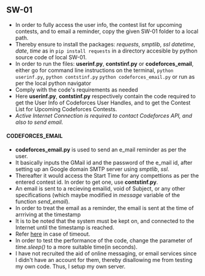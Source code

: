 <h2>SW-01</h2>
<ul>
<li/>In order to fully access the user info, the contest list for upcoming contests, and to email a reminder, copy the given SW-01 folder to a local path.
  <li/>Thereby ensure to install the packages: <em>requests</em>, <em>smptlib</em>, <em>ssl</em> <em>datetime</em>, <em>date</em>, <em>time</em> as in
<code>pip install requests</code> in a directory accesible by python source code of local SW-01.
<li/>In order to run the files: <strong>userinf.py</strong>, <strong>contstinf.py</strong> or <strong>codeforces_email</strong>, either go for command line instructions on the terminal, 
<code>python userinf.py</code>, <code>python contstinf.py</code> <code>python codeforces_email.py</code> or run as per the local python navigator
<li/>Comply with the code's requirements as needed
<li/>Here <strong>userinf.py</strong>, <strong>contstinf.py</strong> respectively contain the code required to get the User Info of Codeforces User Handles, and to get the Contest List for Upcoming Codeforces Contests.
<li/><i>Active Internet Connection is required to contact Codeforces API, and also to send email.</i>
</ul>

<h4> CODEFORCES_EMAIL</h4>
<ul>
  <li/><strong>codeforces_email.py</strong> is used to send an e_mail reminder as per the user.
  <li/>It basically inputs the GMail id and the password of the e_mail id, after setting up an Google domain SMTP server using <i>smptlib</i>, <i>ssl</i>.
  <li/> Thereafter it would access the Start Time for any compettions as per the entered contest id. In order to get one, use <b>contstinf.py</b>.
  <li/>An email is sent to a recieving emailid, void of Subject, or any other specifications (which maybe modified in <i>message</i> variable of the function <i>send_email</i>).
  <li/>In order to treat the email as a reminder, the email is sent at the time of arrriving at the timestamp
  <li/>It is to be noted that the system must be kept on, and connected to the Internet until the timestamp is reached.
  <li/>Refer <a href="https://docs.python.org/2/library/smtplib.html">here</a> in case of timeout.
  <li/>In order to test the performance of the code, change the parameter of <i>time.sleep()</i> to a more suitable time(in seconds).
  <li/>I have not recruited the aid of online messaging, or email services since I didn't have an account for them, thereby disallowing me from testing my own code. Thus, I setup my own server.
